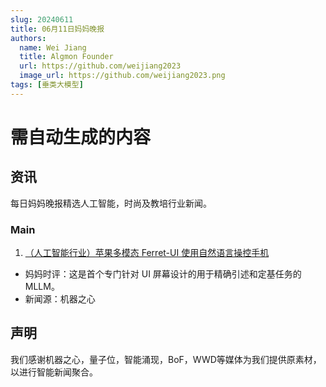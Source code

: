 ```yaml
---
slug: 20240611
title: 06月11日妈妈晚报
authors:
  name: Wei Jiang
  title: Algmon Founder
  url: https://github.com/weijiang2023
  image_url: https://github.com/weijiang2023.png
tags: [垂类大模型]
---
```


# 需自动生成的内容
## 资讯
每日妈妈晚报精选人工智能，时尚及教培行业新闻。

### Main

1. [（人工智能行业）苹果多模态 Ferret-UI 使用自然语言操控手机](https://mp.weixin.qq.com/s/GPsnp51OaCO0MCRlXTDObQ)
* 妈妈时评：这是首个专门针对 UI 屏幕设计的用于精确引述和定基任务的 MLLM。
* 新闻源：机器之心

## 声明

我们感谢机器之心，量子位，智能涌现，BoF，WWD等媒体为我们提供原素材，以进行智能新闻聚合。